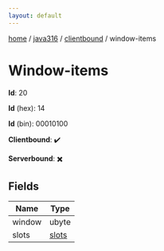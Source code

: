 ```yaml
---
layout: default
---
```


[home](/)  /  [java316](/protocol/java316)  /  [clientbound](/protocol/java316/clientbound)  /  window-items

# Window-items

**Id**: 20

**Id** (hex): 14

**Id** (bin): 00010100

**Clientbound**: ✔️

**Serverbound**: ✖️

## Fields

Name | Type
---|---
window | ubyte
slots | [slots](/protocol/java316/arrays)

